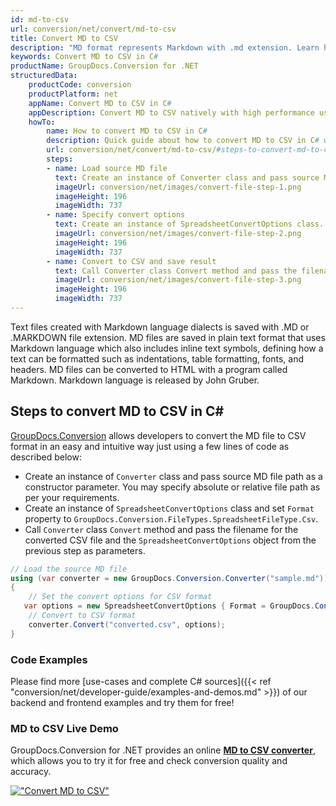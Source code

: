 ```yaml
---
id: md-to-csv
url: conversion/net/convert/md-to-csv
title: Convert MD to CSV
description: "MD format represents Markdown with .md extension. Learn how to convert MD to CSV file programmatically in C# language using GroupDocs.Conversion for .NET library."
keywords: Convert MD to CSV in C#
productName: GroupDocs.Conversion for .NET
structuredData:
    productCode: conversion
    productPlatform: net
    appName: Convert MD to CSV in C#
    appDescription: Convert MD to CSV natively with high performance using C# language and server side GroupDocs.Conversion for .NET APIs, without the use of any software like Microsoft or Open Office.
    howTo:
        name: How to convert MD to CSV in C# 
        description: Quick guide about how to convert MD to CSV in C# with high performance and accuracy.
        url: conversion/net/convert/md-to-csv/#steps-to-convert-md-to-csv-in-c
        steps:
        - name: Load source MD file 
          text: Create an instance of Converter class and pass source MD file path as a constructor parameter. You may specify absolute or relative file path as per your requirements. 
          imageUrl: conversion/net/images/convert-file-step-1.png
          imageHeight: 196
          imageWidth: 737
        - name: Specify convert options 
          text: Create an instance of SpreadsheetConvertOptions class.
          imageUrl: conversion/net/images/convert-file-step-2.png
          imageHeight: 196
          imageWidth: 737
        - name: Convert to CSV and save result 
          text: Call Converter class Convert method and pass the filename for the converted HTML file and the SpreadsheetConvertOptions object from the previous step as parameters.
          imageUrl: conversion/net/images/convert-file-step-3.png
          imageHeight: 196
          imageWidth: 737
---
```


Text files created with Markdown language dialects is saved with .MD or .MARKDOWN file extension. MD files are saved in plain text format that uses Markdown language which also includes inline text symbols, defining how a text can be formatted such as indentations, table formatting, fonts, and headers.  MD files can be converted to HTML with a program called Markdown. Markdown language is released by John Gruber.

## Steps to convert MD to CSV in C#

[GroupDocs.Conversion](https://products.groupdocs.com/conversion/net) allows developers to convert the MD file to CSV format in an easy and intuitive way just using a few lines of code as described below:

* Create an instance of `Converter` class and pass source MD file path as a constructor parameter. You may specify absolute or relative file path as per your requirements. 
* Create an instance of `SpreadsheetConvertOptions` class and set `Format` property to `GroupDocs.Conversion.FileTypes.SpreadsheetFileType.Csv`.
* Call `Converter` class `Convert` method and pass the filename for the converted CSV file and the `SpreadsheetConvertOptions` object from the previous step as parameters.

```csharp
// Load the source MD file
using (var converter = new GroupDocs.Conversion.Converter("sample.md"))
{
    // Set the convert options for CSV format
   var options = new SpreadsheetConvertOptions { Format = GroupDocs.Conversion.FileTypes.SpreadsheetFileType.Csv };
    // Convert to CSV format
    converter.Convert("converted.csv", options);
}
```

### Code Examples

Please find more [use-cases and complete C# sources]({{< ref "conversion/net/developer-guide/examples-and-demos.md" >}}) of our backend and frontend examples and try them for free!

### MD to CSV Live Demo

GroupDocs.Conversion for .NET provides an online [**MD to CSV converter**](https://products.groupdocs.app/conversion/md-to-csv), which allows you to try it for free and check conversion quality and accuracy.

[!["Convert MD to CSV"](conversion/net/images/convert-to-csv/convert-md-to-csv.png)](https://products.groupdocs.app/conversion/md-to-csv)